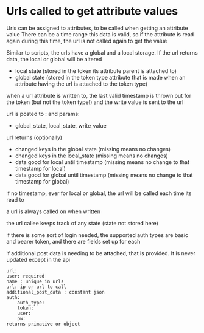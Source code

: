 # Urls called to get attribute values

Urls can be assigned to attributes, to be called when getting an attribute value
There can be a time range this data is valid, so if the attribute is read again during this time, the url is not called again to get the value

Similar to scripts, the urls have a global and a local storage. If the url returns data, the local or global will be altered

* local state (stored in the token its attribute parent is attached to)
* global state (stored in the token type attribute that is made when an attribute having the url is attached to the token type)

when a url attribute is written to, the last valid timestamp is thrown out for the token (but not the token type!) and the write value is sent to the url

url is posted to : and params:
* global_state, local_state, write_value

url returns (optionally)
* changed keys in the global state (missing means no changes)
* changed keys in the local_state (missing means no changes)
* data good for local until timestamp (missing means no change to that timestamp for local)
* data good for global until timestamp (missing means no change to that timestamp for global)

if no timestamp, ever for local or global, the url will be called each time its read to

a url is always called on when written

the url callee keeps track of any state (state not stored here)

if there is some sort of login needed, the supported auth types are basic and bearer token, and there are fields set up for each

if additional post data is needing to be attached, that is provided. It is never updated except in the api

    url:
    user: required
    name : unique in urls
    url: ip or url to call
    additional_post_data : constant json
    auth:
        auth_type:
        token:
        user:
        pw:
    returns primative or object